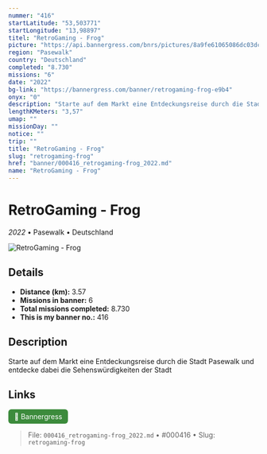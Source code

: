 ```yaml
---
nummer: "416"
startLatitude: "53,503771"
startLongitude: "13,98897"
titel: "RetroGaming - Frog"
picture: "https://api.bannergress.com/bnrs/pictures/8a9fe61065086dc03dcb9410114399a3"
region: "Pasewalk"
country: "Deutschland"
completed: "8.730"
missions: "6"
date: "2022"
bg-link: "https://bannergress.com/banner/retrogaming-frog-e9b4"
onyx: "0"
description: "Starte auf dem Markt eine Entdeckungsreise durch die Stadt Pasewalk und entdecke dabei die Sehenswürdigkeiten der Stadt"
lengthKMeters: "3,57"
umap: ""
missionDay: ""
notice: ""
trip: ""
title: "RetroGaming - Frog"
slug: "retrogaming-frog"
href: "banner/000416_retrogaming-frog_2022.md"
name: "RetroGaming - Frog"
---
```

# RetroGaming - Frog

*2022* • Pasewalk • Deutschland

![RetroGaming - Frog](https://api.bannergress.com/bnrs/pictures/8a9fe61065086dc03dcb9410114399a3)



## Details
- **Distance (km):** 3.57
- **Missions in banner:** 6
- **Total missions completed:** 8.730
- **This is my banner no.:** 416



## Description
Starte auf dem Markt eine Entdeckungsreise durch die Stadt Pasewalk und entdecke dabei die Sehenswürdigkeiten der Stadt



## Links
<a href="https://bannergress.com/banner/retrogaming-frog-e9b4" target="_blank" style="display:inline-block;margin-right:8px;padding:6px 12px;background:#3c8b3c;color:#fff;text-decoration:none;border-radius:6px;">🔗 Bannergress</a>



> File: `000416_retrogaming-frog_2022.md`
> • #000416
> • Slug: `retrogaming-frog`
